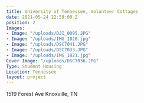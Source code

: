 ```yaml
---
title: University of Tennessee, Volunteer Cottages
date: 2021-05-24 22:59:00 Z
position: 2
Images:
- Image: "/uploads/DJI_0095.JPG"
- Image: "/uploads/IMG_1820.jpg"
- Image: "/uploads/DSC7041.JPG"
- Image: "/uploads/DSC7033.JPG"
- Image: "/uploads/IMG_1821.jpg"
Cover Image: "/uploads/DSC7036.JPG"
Type: Student Housing
Location: Tennessee
layout: project
---
```


1519 Forest Ave Knoxville, TN